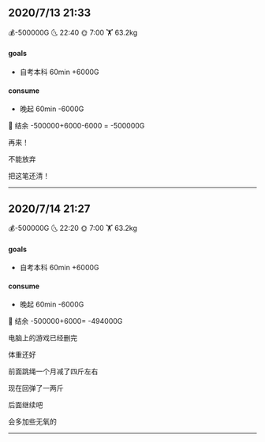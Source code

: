 ## 2020/7/13 21:33  

💰-500000G   🌜  22:40    🌞 7:00   🏋 63.2kg  



#### goals

- 自考本科 60min +6000G

  

#### consume

- 晚起 60min -6000G

💸 结余 -500000+6000-6000 = -500000G



再来！

不能放弃

把这笔还清！

------



## 2020/7/14 21:27  

💰-500000G   🌜  22:20    🌞 7:00   🏋 63.2kg  



#### goals

- 自考本科 60min +6000G

  

#### consume

- 晚起 60min -6000G

💸 结余 -500000+6000= -494000G



电脑上的游戏已经删完

体重还好

前面跳绳一个月减了四斤左右

现在回弹了一两斤

后面继续吧

会多加些无氧的

------

